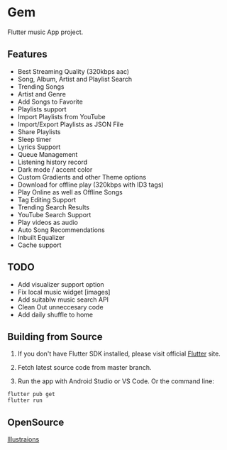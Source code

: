 
# Gem

Flutter music App project.

## Features

- Best Streaming Quality (320kbps aac)
- Song, Album, Artist and Playlist Search
- Trending Songs
- Artist and Genre
- Add Songs to Favorite
- Playlists support
- Import Playlists from YouTube
- Import/Export Playlists as JSON File
- Share Playlists
- Sleep timer
- Lyrics Support
- Queue Management
- Listening history record
- Dark mode / accent color
- Custom Gradients and other Theme options
- Download for offline play (320kbps with ID3 tags)
- Play Online as well as Offline Songs
- Tag Editing Support
- Trending Search Results
- YouTube Search Support
- Play videos as audio
- Auto Song Recommendations
- Inbuilt Equalizer
- Cache support

## TODO

- Add visualizer support option
- Fix local music widget [images]
- Add suitablw music search API
- Clean Out unneccesary code
- Add daily shuffle to home

## Building from Source

1. If you don't have Flutter SDK installed, please visit official [Flutter](https://flutter.dev/) site.
2. Fetch latest source code from master branch.

3. Run the app with Android Studio or VS Code. Or the command line:

```
flutter pub get
flutter run
```

## OpenSource

[Illustraions](https://undraw.co/search)
